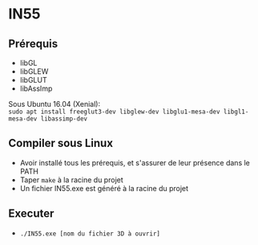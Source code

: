 # IN55

## Prérequis
  * libGL
  * libGLEW
  * libGLUT
  * libAssImp

Sous Ubuntu 16.04 (Xenial):    
`sudo apt install freeglut3-dev libglew-dev libglu1-mesa-dev libgl1-mesa-dev libassimp-dev`

## Compiler sous Linux
  * Avoir installé tous les prérequis, et s'assurer de leur présence dans le PATH
  * Taper `make` à la racine du projet
  * Un fichier IN55.exe est généré à la racine du projet

## Executer
  * `./IN55.exe [nom du fichier 3D à ouvrir]`

